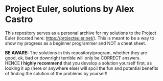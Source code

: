 # Project Euler, solutions by Alex Castro
This repository serves as a personal archive for my solutions to the Project Euler (located here: https://projecteuler.net/).
This is meant to be a way to show my progress as a beginner programmer and NOT a cheat sheet.

<b>BE AWARE:</b> The solutions in this repository/program, whether they are good, ok, bad or downright terrible will only be CORRECT answers.<br>
HENCE <b>I highly recommend</b> that you develop a solution yourself first, as looking it up (here or anywhere else) will spoil the fun and potential benefits of finding the solution of the problems by yourself! 

